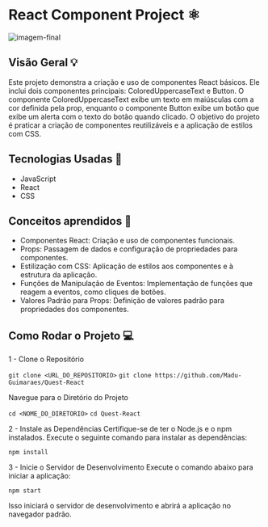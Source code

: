# React Component Project ⚛
![imagem-final](https://github.com/user-attachments/assets/449a0072-4954-442c-bfd3-4d2ce59f5b61)

## Visão Geral 💡

Este projeto demonstra a criação e uso de componentes React básicos. Ele inclui dois componentes principais: ColoredUppercaseText e Button. O componente ColoredUppercaseText exibe um texto em maiúsculas com a cor definida pela prop, enquanto o componente Button exibe um botão que exibe um alerta com o texto do botão quando clicado. O objetivo do projeto é praticar a criação de componentes reutilizáveis e a aplicação de estilos com CSS.

## Tecnologias Usadas 📌
- JavaScript
- React
- CSS

## Conceitos aprendidos 📖

- Componentes React: Criação e uso de componentes funcionais.
- Props: Passagem de dados e configuração de propriedades para componentes.
- Estilização com CSS: Aplicação de estilos aos componentes e à estrutura da aplicação.
- Funções de Manipulação de Eventos: Implementação de funções que reagem a eventos, como cliques de botões.
- Valores Padrão para Props: Definição de valores padrão para propriedades dos componentes.

## Como Rodar o Projeto 💻
1 - Clone o Repositório

`git clone <URL_DO_REPOSITORIO>`
`git clone https://github.com/Madu-Guimaraes/Quest-React`

Navegue para o Diretório do Projeto

`cd <NOME_DO_DIRETORIO>`
`cd Quest-React`

2 - Instale as Dependências
Certifique-se de ter o Node.js e o npm instalados. Execute o seguinte comando para instalar as dependências:

`npm install`

3 - Inicie o Servidor de Desenvolvimento
Execute o comando abaixo para iniciar a aplicação:

`npm start`

Isso iniciará o servidor de desenvolvimento e abrirá a aplicação no navegador padrão.
